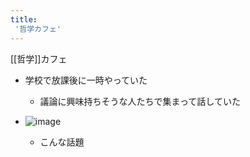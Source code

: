 ```yaml
---
title:
 '哲学カフェ'
---
```


[[哲学]]カフェ
- 学校で放課後に一時やっていた
    - 議論に興味持ちそうな人たちで集まって話していた

- ![image](https://gyazo.com/ff41b9795113c62580824c6432b49680/thumb/1000)
    - こんな話題

